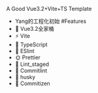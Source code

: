 A Good Vue3.2+Vite+TS Template 
- Yang的工程化初始
#Features
- 👑 Vue3.2全家桶 
- ⚡️ Vite
- 💎 TypeScript
- 🚥 ESlint
- 🌞 Prettier
- 🎁 Lint_staged
- 🚨 Commitlint
- 🎷 husky
- 🔨 Commitizen
